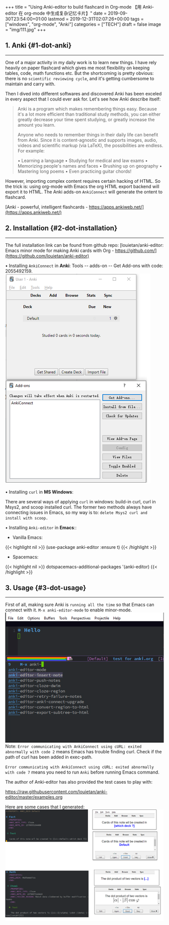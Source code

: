 +++
title = "Using Anki-editor to build flashcard in Org-mode 【用 Anki-editor 在 org-mode 中生成复杂记忆卡片】"
date = 2019-09-30T23:54:00+01:00
lastmod = 2019-12-31T02:07:26+00:00
tags = ["windows", "org-mode", "Anki"]
categories = ["TECH"]
draft = false
image = "img/111.jpg"
+++

## 1. Anki {#1-dot-anki}

---

One of a major activity in my daily work is to learn new things. I have rely
heavily on paper flashcard which gives me most flexibility on keeping tables, code, math
functions etc. But the shortcoming is pretty obvious: there is no `scientific
reviewing cycle`, and it's getting cumbersome to maintain and carry with.

Then I dived into different softwares and discovered Anki has been exceled in
every aspect that I could ever ask for. Let's see how Anki describe itself:

> Anki is a program which makes remembering things easy. Because it's a lot more efficient than traditional study methods, you can either greatly decrease your time spent studying, or greatly increase the amount you learn.
>
> Anyone who needs to remember things in their daily life can benefit from Anki. Since it is content-agnostic and supports images, audio, videos and scientific markup (via LaTeX), the possibilities are endless.
> For example:
>
> • Learning a language
> • Studying for medical and law exams
> • Memorizing people's names and faces
> • Brushing up on geography
> • Mastering long poems
> • Even practicing guitar chords!

However, importing complex content
requires certain hacking of HTML. So the trick is: using org-mode with Emacs
the org HTML export backend will export it to HTML. The Anki adds-on
`AnkiConnect` will generate the ontent to flashcard.

[Anki - powerful, intelligent flashcards - https://apps.ankiweb.net/](https://apps.ankiweb.net/)


## 2. Installation {#2-dot-installation}

---

The full installation link can be found from github repo:
[louietan/anki-editor: Emacs minor mode for making Anki cards with Org - https://github.com/](https://github.com/louietan/anki-editor)

• Installing `AnkiConnect` in **Anki**: Tools -- adds-on -- Get Add-ons with
code: 2055492159.
![](/img/anki.png)

• Installing `curl` in **MS Windows**:

There are several ways of applying `curl` in windows: build-in curl, curl in
Msys2, and scoop installed curl. The former two methods always have connecting issues
in Emacs, so my way is to: `delete Msys2 curl and install with scoop.`

• Installing `Anki-editor` in **Emacs**::

-   Vanilla Emacs:

<!--listend-->

{{< highlight nil >}}
(use-package anki-editor
  :ensure t)
{{< /highlight >}}

-   Spacemacs:

<!--listend-->

{{< highlight nil >}}
dotspacemacs-additional-packages '(anki-editor)
{{< /highlight >}}


## 3. Usage {#3-dot-usage}

---

First of all, making sure Anki is `running all the time` so that Emacs can connect
with it. `M-x anki-editor-mode` to enable minor-mode.
![](/img/anki2.png)
Note:
`Error communicating with AnkiConnect using cURL: exited abnormally with code 2`
means Emacs has trouble finding curl. Check if the path of curl has been added in exec-path.

`Error communicating with AnkiConnect using cURL: exited abnormally with
code 7`
means you need to run `Anki` before running Emacs command.

The author of Anki-editor has also provided the test cases to play with:

<https://raw.githubusercontent.com/louietan/anki-editor/master/examples.org>

Here are some cases that I generated:
![](/img/anki3.png)
